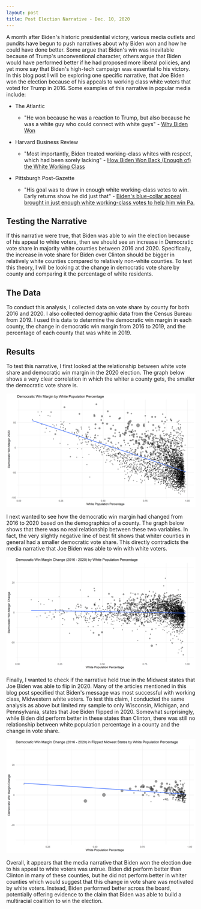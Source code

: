 ```yaml
---
layout: post
title: Post Election Narrative - Dec. 10, 2020
---
```


A month after Biden's historic presidential victory, various media outlets and pundits have begun to push narratives about why Biden won and how he could have done better. Some argue that Biden's win was inevitable because of Trump's unconventional character, others argue that Biden would have performed better if he had proposed more liberal policies, and yet more say that Biden's high-tech campaign was essential to his victory. In this blog post I will be exploring one specific narrative, that Joe Biden won the election because of his appeals to working class white voters that voted for Trump in 2016. Some examples of this narrative in popular media include:

* The Atlantic
  * "He won because he was a reaction to Trump, but also because he was a white guy who could connect with white guys" - [Why Biden Won](https://www.theatlantic.com/politics/archive/2020/11/why-biden-won-presidency/616980/) 

* Harvard Business Review
  * "Most importantly, Biden treated working-class whites with respect, which had been sorely lacking" - [How Biden Won Back (Enough of) the White Working Class](https://hbr.org/2020/11/how-biden-won-back-enough-of-the-white-working-class) 
  
* Pittsburgh Post-Gazette
  * "His goal was to draw in enough white working-class votes to win. Early returns show he did just that" - [Biden's blue-collar appeal brought in just enough white working-class votes to help him win Pa.](https://www.post-gazette.com/news/politics-state/2020/11/11/Biden-s-rural-blue-collar-voters-gains-pennsylvania-election/stories/202011110110) 
  
## Testing the Narrative

If this narrative were true, that Biden was able to win the election because of his appeal to white voters, then we should see an increase in Democratic vote share in majority white counties between 2016 and 2020. Specifically, the increase in vote share for Biden over Clinton should be bigger in relatively white counties compared to relatively non-white counties. To test this theory, I will be looking at the change in democratic vote share by county and comparing it the percentage of white residents. 

## The Data

To conduct this analysis, I collected data on vote share by county for both 2016 and 2020. I also collected demographic data from the Census Bureau from 2019. I used this data to determine the democratic win margin in each county, the change in democratic win margin from 2016 to 2019, and the percentage of each county that was white in 2019. 

## Results

To test this narrative, I first looked at the relationship between white vote share and democratic win margin in the 2020 election. The graph below shows a very clear correlation in which the whiter a county gets, the smaller the democratic vote share is. 

![picture](../images/vs_white_pop.png)

I next wanted to see how the democratic win margin had changed from 2016 to 2020 based on the demographics of a county. The graph below shows that there was no real relationship between these two variables. In fact, the very slightly negative line of best fit shows that whiter counties in general had a smaller democratic vote share. This directly contradicts the media narrative that Joe Biden was able to win with white voters. 

![picture](../images/vote_marg_change.png)

Finally, I wanted to check if the narrative held true in the Midwest states that Joe Biden was able to flip in 2020. Many of the articles mentioned in this blog post specified that Biden's message was most successful with working class, Midwestern white voters. To test this claim, I conducted the same analysis as above but limited my sample to only Wisconsin, Michigan, and Pennsylvania, states that Joe Biden flipped in 2020. Somewhat surprisingly, while Biden did perform better in these states than Clinton, there was still no relationship between white population percentage in a county and the change in vote share. 

![picture](../images/midwest_vs_chng.png)

Overall, it appears that the media narrative that Biden won the election due to his appeal to white voters was untrue. Biden did perform better than Clinton in many of these counties, but he did not perform better in whiter counties which would suggest that this change in vote share was motivated by white voters. Instead, Biden performed better across the board, potentially offering evidence to the claim that Biden was able to build a multiracial coalition to win the election. 